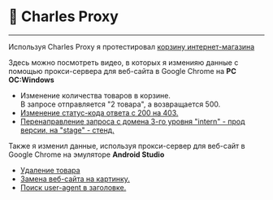 # 🦊 Charles Proxy
---
Используя Charles Proxy я протестировал <a href="https://intern.demoshopping.ru/">корзину интернет-магазина</a>

Здесь можно посмотреть видео, в которых я изменияю данные с помощью прокси-сервера для веб-сайта в Google Chrome на <b>PC ОС:Windows</b>
<ul>
<li><a href='https://drive.google.com/file/d/1T_JjU_B5kMr09pvVC4Qz3y8HJ8TWulq4/view?usp=drive_link'></a>Изменение количества товаров в корзине.</li>В запросе отправляется "2 товара", а возвращается 500.
<li><a href='https://drive.google.com/file/d/13kKqTAtjeKiCIR2h83waqwvDaFnp369n/view?usp=sharing'>Изменение статус-кода ответа с 200 на 403.</a></li>
<li><a href='https://drive.google.com/file/d/1mY0A1Qvu0XNLJm188mS139K6iI3VXIfH/view?usp=sharing'>Перенаправление запроса с домена 3-го уровня "intern" - прод версии, на "stage" - стенд.</a></li>
</ul>

Также я изменил данные, используя прокси-сервер для веб-сайт в Google Chrome на эмуляторе <b>Android Studio</b>
<ul>
<li><a href='https://drive.google.com/file/d/17V8nxAYv3AUGBXXiMrwTGIerQiJ0UKmQ/view?usp=sharing'>Удаление товара </a></li>
<li><a href='https://drive.google.com/file/d/1sVTwOYQ3LUkSD7nxcj8CeW1wCdB2uYA1/view?usp=sharing'>Замена веб-сайта на картинку.</a></li>
<li><a href='https://drive.google.com/file/d/1__KVBht77OqweVEiJuSXHBiiZGjoVIFh/view?usp=sharing'>Поиск user-agent в заголовке.</a></li>
</ul>